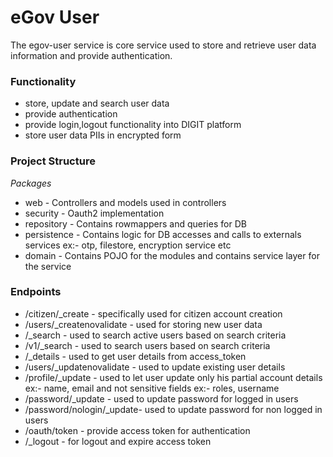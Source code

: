 # eGov User

The egov-user service is core service used to store and retrieve user data information and provide authentication.

### Functionality
- store, update and search user data
- provide authentication
- provide login,logout functionality into DIGIT platform
- store user data PIIs in encrypted form


### Project Structure 
*Packages*
 - web - Controllers and models used in controllers
 - security - Oauth2 implementation
 - repository - Contains rowmappers and queries for DB
 - persistence - Contains logic for DB accesses and calls to externals services ex:- otp, filestore, encryption service etc
 - domain - Contains POJO for the modules and contains service layer for the service


### Endpoints
 - /citizen/_create - specifically used for citizen account creation
 - /users/_createnovalidate - used for storing new user data
 - /_search - used to search active users based on search criteria
 - /v1/_search - used to search users based on search criteria
 - /_details - used to get user details from access_token
 - /users/_updatenovalidate - used to update existing user details
 - /profile/_update - used to let user update only his partial account details ex:- name, email and not sensitive fields ex:- roles, username
 - /password/_update - used to update password for logged in users
 - /password/nologin/_update- used to update password for non logged in users 
 - /oauth/token - provide access token for authentication
 - /_logout - for logout and expire access token
